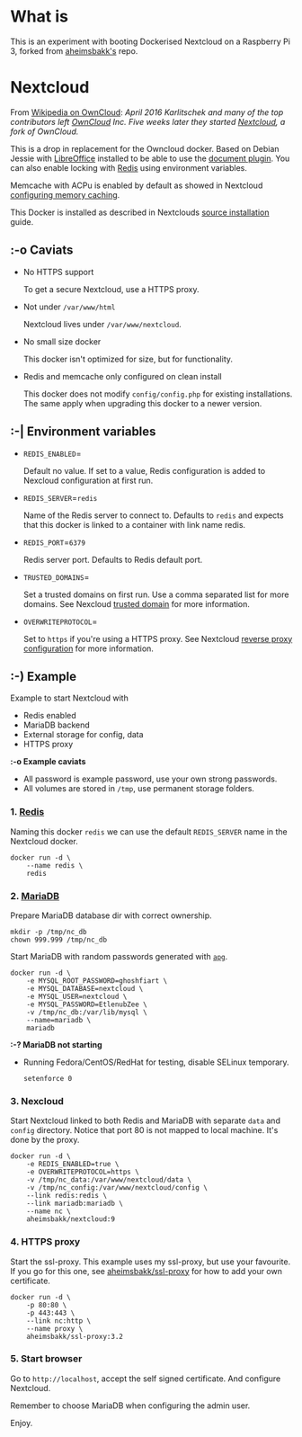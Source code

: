 # What is
This is an experiment with booting Dockerised Nextcloud on a Raspberry Pi 3, forked from [aheimsbakk's](https://github.com/aheimsbakk/nextcloud) repo.

# Nextcloud 

From [Wikipedia on OwnCloud][wiki_owncloud]: *April 2016 Karlitschek and many of the top contributors left [OwnCloud][] Inc. Five weeks later they started [Nextcloud][], a fork of OwnCloud.*

This is a drop in replacement for the Owncloud docker. Based on Debian Jessie with [LibreOffice][] installed to be able to use the [document plugin][]. You can also enable locking with [Redis][] using environment variables.

Memcache with ACPu is enabled by default as showed in Nextcloud [configuring memory caching](https://docs.nextcloud.com/server/9/admin_manual/configuration_server/caching_configuration.html).

This Docker is installed as described in Nextclouds [source installation][] guide.


## :-o Caviats

- No HTTPS support

	To get a secure Nextcloud, use a HTTPS proxy.

- Not under `/var/www/html`

	Nextcloud lives under `/var/www/nextcloud`.

- No small size docker

    This docker isn't optimized for size, but for functionality.

- Redis and memcache only configured on clean install

	This docker does not modify `config/config.php` for existing installations. The same apply when upgrading this docker to a newer version.

## :-| Environment variables

- `REDIS_ENABLED`=

	Default no value. If set to a value, Redis configuration is added to Nexcloud configuration at first run.

- `REDIS_SERVER`=`redis`

	Name of the Redis server to connect to. Defaults to `redis` and expects that this docker is linked to a container with link name redis.

- `REDIS_PORT`=`6379`

	Redis server port. Defaults to Redis default port.

- `TRUSTED_DOMAINS`=

	Set a trusted domains on first run. Use a comma separated list for more domains. See Nexcloud [trusted domain](https://docs.nextcloud.com/server/9/admin_manual/installation/installation_wizard.html#trusted-domains-label) for more information.

- `OVERWRITEPROTOCOL`=

	Set to `https` if you're using a HTTPS proxy. See Nextcloud [reverse proxy configuration](https://docs.nextcloud.com/server/9/admin_manual/configuration_server/reverse_proxy_configuration.html) for more information.


## :-) Example

Example to start Nextcloud with

- Redis enabled
- MariaDB backend
- External storage for config, data
- HTTPS proxy 

**:-o Example caviats**

- All password is example password, use your own strong passwords.
- All volumes are stored in `/tmp`, use permanent storage folders.

### 1. [Redis](https://hub.docker.com/_/redis/)

Naming this docker `redis` we can use the default `REDIS_SERVER` name in the Nextcloud docker.

	docker run -d \
		--name redis \
		redis

### 2. [MariaDB](https://hub.docker.com/_/mariadb/)

Prepare MariaDB database dir with correct ownership.

	mkdir -p /tmp/nc_db
	chown 999.999 /tmp/nc_db

Start MariaDB with random passwords generated with [`apg`](http://linux.die.net/man/1/apg).

	docker run -d \
		-e MYSQL_ROOT_PASSWORD=ghoshfiart \
		-e MYSQL_DATABASE=nextcloud \
		-e MYSQL_USER=nextcloud \
		-e MYSQL_PASSWORD=EtlenubZee \
		-v /tmp/nc_db:/var/lib/mysql \
		--name=mariadb \
		mariadb

**:-? MariaDB not starting**

- Running Fedora/CentOS/RedHat for testing, disable SELinux temporary.

	`setenforce 0`

### 3. Nexcloud

Start Nextcloud linked to both Redis and MariaDB with separate `data` and `config` directory. Notice that port 80 is not mapped to local machine. It's done by the proxy.

	docker run -d \
		-e REDIS_ENABLED=true \
		-e OVERWRITEPROTOCOL=https \
		-v /tmp/nc_data:/var/www/nextcloud/data \
        -v /tmp/nc_config:/var/www/nextcloud/config \
		--link redis:redis \
		--link mariadb:mariadb \
		--name nc \
		aheimsbakk/nextcloud:9

### 4. HTTPS proxy

Start the ssl-proxy. This example uses my ssl-proxy, but use your favourite. If you go for this one, see [aheimsbakk/ssl-proxy](https://hub.docker.com/r/aheimsbakk/ssl-proxy/) for how to add your own certificate.

	docker run -d \
		-p 80:80 \
		-p 443:443 \
		--link nc:http \
		--name proxy \
		aheimsbakk/ssl-proxy:3.2


### 5. Start browser

Go to `http://localhost`, accept the self signed certificate. And configure Nextcloud.

Remember to choose MariaDB when configuring the admin user.

Enjoy.

[document plugin]: https://apps.owncloud.com/content/show.php/Documents?content=168711
[LibreOffice]: https://www.libreoffice.org
[Redis]: https://redis.io
[wiki_owncloud]: https://en.wikipedia.org/wiki/OwnCloud
[OwnCloud]: https://owncloud.com
[Nextcloud]: https://nextcloud.com
[source installation]: https://docs.nextcloud.com/server/9/admin_manual/installation/source_installation.html

